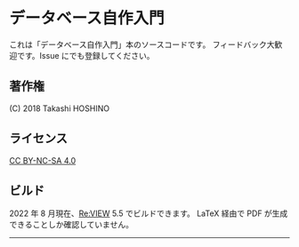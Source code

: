 # データベース自作入門

これは「データベース自作入門」本のソースコードです。
フィードバック大歓迎です。Issue にでも登録してください。

## 著作権

(C) 2018 Takashi HOSHINO

## ライセンス

[CC BY-NC-SA 4.0](https://creativecommons.org/licenses/by-nc-sa/4.0/deed.ja)

## ビルド

2022 年 8 月現在、[Re:VIEW](https://github.com/kmuto/review) 5.5 でビルドできます。
LaTeX 経由で PDF が生成できることしか確認していません。


-----
